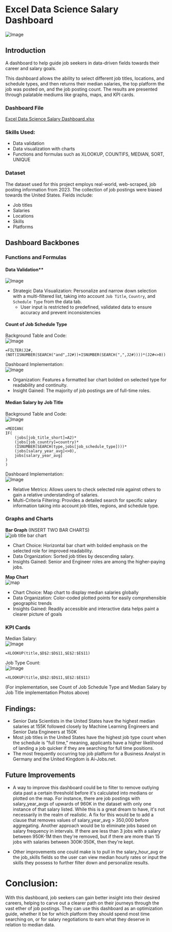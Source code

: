 # Excel Data Science Salary Dashboard
![Image](https://github.com/user-attachments/assets/2c59bedd-0430-4285-9f6e-0bc0d2bad7fd)

## Introduction
A dashboard to help guide job seekers in data-driven fields towards their career and salary goals. 

This dashboard allows the ability to select different job titles, locations, and schedule types, and then returns their median salaries, the top platform the job was posted on, and the job posting count. The results are presented through palatable mediums like graphs, maps, and KPI cards.

### Dashboard File
[Excel Data Science Salary Dashboard.xlsx](https://github.com/user-attachments/files/19117658/Excel.Data.Science.Salary.Dashboard.xlsx)

### Skills Used:
- Data validation
- Data visualization with charts
- Functions and formulas such as XLOOKUP, COUNTIFS, MEDIAN, SORT, UNIQUE


### Dataset
The dataset used for this project employs real-world, web-scraped, job posting information from 2023. The collection of job postings were biased towards the United States. 
Fields include: 
- Job titles
- Salaries 
- Locations 
- Skills
- Platforms


## Dashboard Backbones

### Functions and Formulas

#### Data Validation**

![Image](https://github.com/user-attachments/assets/90c15465-a721-4c11-a3ed-0c417c36e0ad)
- Strategic Data Visualization: Personalize and narrow down selection with a multi-filtered list, taking into account `Job Title`, `Country`, and `Schedule Type` from the data tab.
    - User input is restricted to predefined, validated data to ensure accuracy and prevent inconsistencies


#### Count of Job Schedule Type
Background Table and Code:                                                                                                                                                       
![Image](https://github.com/user-attachments/assets/64f95611-7231-4e62-8b96-c79572d80dba)
```
=FILTER(J2#,(NOT(ISNUMBER(SEARCH("and",J2#))+ISNUMBER(SEARCH(",",J2#))))*(J2#<>0))
```
Dashboard Implementation:                            
![Image](https://github.com/user-attachments/assets/8af7d00c-2bc2-44f5-a1fc-18082773b12d)
- Organization: Features a formatted bar chart bolded on selected type for readability and continuity. 
- Insight Gained: The majority of job postings are of full-time roles. 

#### Median Salary by Job Title
Background Table and Code:                                                                 
![Image](https://github.com/user-attachments/assets/144afca7-de29-47d5-a185-b8529fe735f9)
```
=MEDIAN(
IF(
    (jobs[job_title_short]=A2)*
    (jobs[job_country]=country)*
    (ISNUMBER(SEARCH(type,jobs[job_schedule_type])))*
    (jobs[salary_year_avg]<>0),
    jobs[salary_year_avg]
)
)
```
Dashboard Implementation:                                    
![Image](https://github.com/user-attachments/assets/b482dd82-3723-496c-9c36-12bfa74ee968)                              
- Relative Metrics: Allows users to check selected role against others to gain a relative understanding of salaries. 
- Multi-Criteria Filtering: Provides a detailed search for specific salary information taking into account job titles, regions, and schedule type.


### Graphs and Charts
**Bar Graph** (INSERT TWO BAR CHARTS)                                                                            
![job title bar chart](https://github.com/user-attachments/assets/79b1de11-1a05-4360-8de5-92d30304682b)
- Chart Choice: Horizontal bar chart with bolded emphasis on the selected role for improved readability. 
- Data Organization: Sorted job titles by descending salary.  
- Insights Gained: Senior and Engineer roles are among the higher-paying jobs. 

**Map Chart**                                                                          
![map](https://github.com/user-attachments/assets/8bfff11f-7f6e-44c4-8906-f37c9a50b2e2)
- Chart Choice: Map chart to display median salaries globally
- Data Organization: Color-coded plotted points for easily comprehensible geographic trends
- Insights Gained: Readily accessible and interactive data helps paint a clearer picture of goals


### KPI Cards
Median Salary:                                                                            
![Image](https://github.com/user-attachments/assets/545abe55-f596-4040-8a0e-a0b7b1fe78c7)
```
=XLOOKUP(title,$D$2:$D$11,$E$2:$E$11)
```

Job Type Count:                                                                          
![Image](https://github.com/user-attachments/assets/3c0bd7ad-c232-4514-a8a7-fa2e6c7d4e8f)
```
=XLOOKUP(title,$D$2:$D$11,$E$2:$E$11)
```
(For implementation, see Count of Job Schedule Type and Median Salary by Job Title implementation Photos above)







## Findings:
- Senior Data Scientists in the United States have the highest median salaries at 155K followed closely by Machine Learning Engineers and Senior Data Engineers at 150K
- Most job titles in the United States have the highest job type count when the schedule is "full time," meaning, applicants have a higher likelihood of landing a job quicker if they are searching for full time positions. 
- The most frequently occurring top job platform for a Business Analyst in Germany and the United Kingdom is Ai-Jobs.net.

## Future Improvements
- A way to improve this dashboard could be to filter to remove outlying data past a certain threshold before it's calculated into medians or plotted on the map. For instance, there are job postings with salary_year_avgs of upwards of 960K in the dataset with only one instance of that salary listed. While this is a great dream to have, it's not necessarily in the realm of realistic. A fix for this would be to add a clause that removes values of salary_year_avg > 350,000 before aggregating. Another approach would be to eliminate jobs based on salary frequency in intervals. If there are less than 3 jobs with a salary between 950K-1M then they're removed, but if there are more than 15 jobs with salaries between 300K-350K, then they're kept. 

- Other improvements one could make is to pull in the salary_hour_avg or the job_skills fields so the user can view median hourly rates or input the skills they possess to further filter down and personalize results. 

# Conclusion: 
With this dashboard, job seekers can gain better insight into their desired careers, helping to carve out a clearer path on their journeys through the vast ether of job postings. They can use this dashboard as an optimization guide, whether it be for which platform they should spend most time searching on, or for salary negotiations to earn what they deserve in relation to median data.

